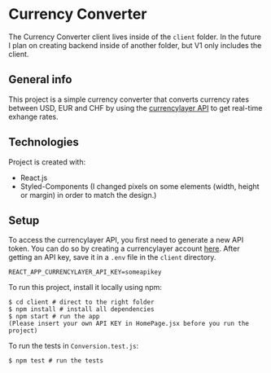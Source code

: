 # Currency Converter

The Currency Converter client lives inside of the `client` folder. In the future I plan on creating backend inside of another folder, but V1 only includes the client.

## General info

This project is a simple currency converter that converts currency rates between USD, EUR and CHF by using the [currencylayer API](https://currencylayer.com/documentation) to get real-time exhange rates.

## Technologies

Project is created with:

- React.js
- Styled-Components
  (I changed pixels on some elements (width, height or margin) in order to match the design.)

## Setup

To access the currencylayer API, you first need to generate a new API token. You can do so by creating a currencylayer account [here](https://currencylayer.com/signup/free). After getting an API key, save it in a `.env` file in the `client` directory.

```
REACT_APP_CURRENCYLAYER_API_KEY=someapikey
```

To run this project, install it locally using npm:

```
$ cd client # direct to the right folder
$ npm install # install all dependencies
$ npm start # run the app
(Please insert your own API KEY in HomePage.jsx before you run the project)
```

To run the tests in `Conversion.test.js`:

```
$ npm test # run the tests
```
